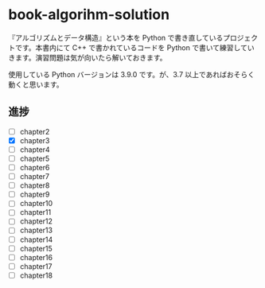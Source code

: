 # book-algorihm-solution

『アルゴリズムとデータ構造』という本を Python で書き直しているプロジェクトです。本書内にて C++ で書かれているコードを Python で書いて練習していきます。演習問題は気が向いたら解いておきます。

使用している Python バージョンは 3.9.0 です。が、3.7 以上であればおそらく動くと思います。

## 進捗

- [ ] chapter2
- [x] chapter3
- [ ] chapter4
- [ ] chapter5
- [ ] chapter6
- [ ] chapter7
- [ ] chapter8
- [ ] chapter9
- [ ] chapter10
- [ ] chapter11
- [ ] chapter12
- [ ] chapter13
- [ ] chapter14
- [ ] chapter15
- [ ] chapter16
- [ ] chapter17
- [ ] chapter18
